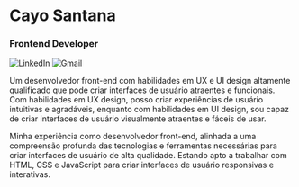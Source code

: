 # Cayo Santana 
### Frontend Developer 

[![LinkedIn](https://img.shields.io/badge/LinkedIn-F7DF1E?style=for-the-badge&logo=linkedin&logoColor=black)](https://www.linkedin.com/in/cayosantana/) [![Gmail](https://img.shields.io/badge/Gmail-F7DF1E?style=for-the-badge&logo=gmail&logoColor=black)](mailto:cc.santana.js@gmail.com)

Um desenvolvedor front-end com habilidades em UX e UI design altamente qualificado que pode criar interfaces de usuário atraentes e funcionais. Com habilidades em UX design, posso criar experiências de usuário intuitivas e agradáveis, enquanto com habilidades em UI design, sou capaz de criar interfaces de usuário visualmente atraentes e fáceis de usar.

Minha experiência como desenvolvedor front-end, alinhada a uma compreensão profunda das tecnologias e ferramentas necessárias para criar interfaces de usuário de alta qualidade.  Estando apto a trabalhar com HTML, CSS e JavaScript para criar interfaces de usuário responsivas e interativas.


<!--
**cayosantana/cayosantana** is a ✨ _special_ ✨ repository because its `README.md` (this file) appears on your GitHub profile.

Here are some ideas to get you started:

- 🔭 I’m currently working on ...
- 🌱 I’m currently learning ...
- 👯 I’m looking to collaborate on ...
- 🤔 I’m looking for help with ...
- 💬 Ask me about ...
- 📫 How to reach me: ...
- 😄 Pronouns: ...
- ⚡ Fun fact: ...
-->
